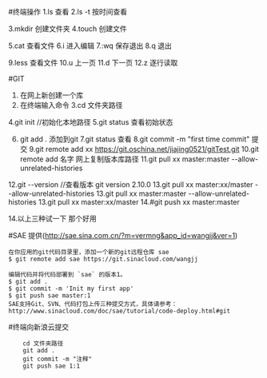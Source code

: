 #终端操作
1.ls 查看 
2.ls -t 按时间查看

3.mkdir 创建文件夹
4.touch 创建文件

5.cat 查看文件
6.i 进入编辑
7.:wq 保存退出
8.q 退出

9.less 查看文件
10.u 上一页
11.d 下一页
12.z 逐行读取

#GIT
1. 在网上新创建一个库
2. 在终端输入命令
3.cd 文件夹路径

4.git init //初始化本地路径
5.git status 查看初始状态

6. git add . 添加到git
7.git status 查看
8.git commit -m "first time commit" 提交
9.git remote add xx https://git.oschina.net/jiajing0521/gitTest.git
10.git remote add 名字 网上复制版本库路径
11.git pull xx master:master --allow-unrelated-histories

12.git --version //查看版本
git version 2.10.0
13.git pull xx master:xx/master --allow-unrelated-histories
13.git pull xx master:master --allow-unrelated-histories
13.git pull xx master:xx/master
14.#git push xx master:master

14.以上三种试一下 那个好用

#SAE 提供(http://sae.sina.com.cn/?m=vermng&app_id=wangjj&ver=1)


    在你应用的git代码目录里，添加一个新的git远程仓库 sae
    $ git remote add sae https://git.sinacloud.com/wangjj

    编辑代码并将代码部署到 `sae` 的版本1。
    $ git add .
    $ git commit -m 'Init my first app'
    $ git push sae master:1
    SAE支持Git、SVN、代码打包上传三种提交方式，具体请参考：http://www.sinacloud.com/doc/sae/tutorial/code-deploy.html#git

#终端向新浪云提交

		cd 文件夹路径
		git add .
		git commit -m "注释"
		git push sae 1:1
		






